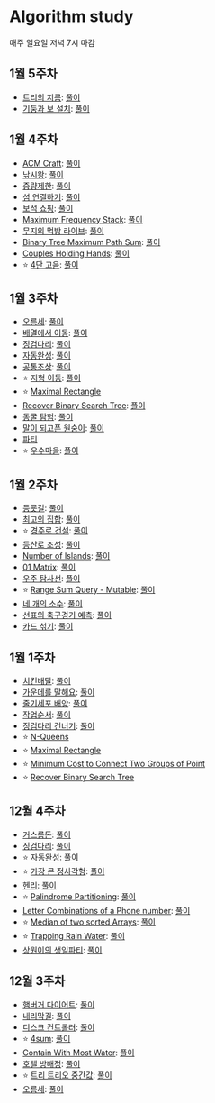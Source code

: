 # Algorithm study
매주 일요일 저녁 7시 마감

## 1월 5주차
- [트리의 지름](https://www.acmicpc.net/problem/1167): [풀이](https://sysgongbu.tistory.com/128?category=1172320)
- [기둥과 보 설치](https://programmers.co.kr/learn/courses/30/lessons/60061): [풀이](https://sysgongbu.tistory.com/131)

## 1월 4주차
- [ACM Craft](https://www.acmicpc.net/problem/1005): [풀이](https://sysgongbu.tistory.com/116)
- [낚시왕](https://www.acmicpc.net/problem/17143): [풀이](https://sysgongbu.tistory.com/117)
- [중량제한](https://www.acmicpc.net/problem/1939): [풀이](https://sysgongbu.tistory.com/118)
- [섬 연결하기](https://programmers.co.kr/learn/courses/30/lessons/42861): [풀이](https://sysgongbu.tistory.com/119)
- [보석 쇼핑](https://programmers.co.kr/learn/courses/30/lessons/67258): [풀이](https://sysgongbu.tistory.com/120)
- [Maximum Frequency Stack](https://leetcode.com/problems/maximum-frequency-stack/): [풀이](https://sysgongbu.tistory.com/121)
- [무지의 먹방 라이브](https://programmers.co.kr/learn/courses/30/lessons/42891): [풀이](https://sysgongbu.tistory.com/124)
- [Binary Tree Maximum Path Sum](https://leetcode.com/problems/binary-tree-maximum-path-sum/): [풀이](https://sysgongbu.tistory.com/125)
- [Couples Holding Hands](https://leetcode.com/problems/couples-holding-hands/): [풀이](https://sysgongbu.tistory.com/126)
- :star: [4단 고음](https://programmers.co.kr/learn/courses/30/lessons/1831): [풀이](https://sysgongbu.tistory.com/127)

## 1월 3주차
- [오름세](https://www.acmicpc.net/problem/3745): [풀이](https://sysgongbu.tistory.com/76)
- [배열에서 이동](https://www.acmicpc.net/problem/1981): [풀이](https://sysgongbu.tistory.com/105)
- [징검다리](https://programmers.co.kr/learn/courses/30/lessons/43236): [풀이](https://sysgongbu.tistory.com/91)
- [자동완성](https://programmers.co.kr/learn/courses/30/lessons/17685): [풀이](https://github.com/2020-ASW/yeon-park/blob/main/review/%EC%9E%90%EB%8F%99%EC%99%84%EC%84%B1.java)
- [공통조상](https://swexpertacademy.com/main/code/problem/problemDetail.do?contestProbId=AV15PTkqAPYCFAYD): [풀이](https://sysgongbu.tistory.com/106)
- :star: [지형 이동](https://programmers.co.kr/learn/courses/30/lessons/62050): [풀이](https://sysgongbu.tistory.com/107)
- :star: [Maximal Rectangle](https://leetcode.com/problems/maximal-rectangle/)
- [Recover Binary Search Tree](https://leetcode.com/problems/recover-binary-search-tree/): [풀이](https://github.com/2020-ASW/yeon-park/blob/main/review/RecoverBinarySearchTree.java) 
- [동굴 탐험](https://programmers.co.kr/learn/courses/30/lessons/67260): [풀이](https://sysgongbu.tistory.com/108)
- [말이 되고픈 원숭이](https://www.acmicpc.net/problem/1600): [풀이](https://sysgongbu.tistory.com/109)
- [파티](https://www.acmicpc.net/problem/1238)
- :star: [우수마을](https://www.acmicpc.net/problem/1949): [풀이](https://sysgongbu.tistory.com/114)

## 1월 2주차
- [등굣길](https://programmers.co.kr/learn/courses/30/lessons/42898): [풀이](https://sysgongbu.tistory.com/92)
- [최고의 집합](https://programmers.co.kr/learn/courses/30/lessons/12938): [풀이](https://sysgongbu.tistory.com/93)
- :star: [경주로 건설](https://programmers.co.kr/learn/courses/30/lessons/67259): [풀이](https://sysgongbu.tistory.com/94)
- [등산로 조성](https://swexpertacademy.com/main/code/problem/problemDetail.do?contestProbId=AV5PoOKKAPIDFAUq): [풀이](https://sysgongbu.tistory.com/97)
- [Number of Islands](https://leetcode.com/problems/number-of-islands/): [풀이](https://sysgongbu.tistory.com/98)
- [01 Matrix](https://leetcode.com/problems/01-matrix/): [풀이](https://sysgongbu.tistory.com/99)
- [우주 탐사선](https://www.acmicpc.net/problem/17182): [풀이](https://sysgongbu.tistory.com/100)
- :star: [Range Sum Query - Mutable](https://leetcode.com/problems/range-sum-query-mutable/): [풀이](https://sysgongbu.tistory.com/101)
- [네 개의 소수](https://www.acmicpc.net/problem/1153): [풀이](https://sysgongbu.tistory.com/102)
- [선표의 축구경기 예측](https://swexpertacademy.com/main/code/problem/problemDetail.do?contestProbId=AWFUsJvqAegDFAVB&categoryId=AWFUsJvqAegDFAVB&categoryType=CODE): [풀이](https://sysgongbu.tistory.com/103)
- [카드 섞기](https://www.acmicpc.net/problem/1091): [풀이](https://sysgongbu.tistory.com/104)

## 1월 1주차
- [치킨배달](https://www.acmicpc.net/problem/15686): [풀이](https://sysgongbu.tistory.com/87)
- [가운데를 말해요](https://www.acmicpc.net/problem/1655): [풀이](https://sysgongbu.tistory.com/88)
- [줄기세포 배양](https://swexpertacademy.com/main/code/problem/problemDetail.do?contestProbId=AWXRJ8EKe48DFAUo&): [풀이](https://sysgongbu.tistory.com/89)
- [작업순서](https://swexpertacademy.com/main/code/problem/problemDetail.do?contestProbId=AV18TrIqIwUCFAZN&categoryId=AV18TrIqIwUCFAZN&categoryType=CODE): [풀이](https://sysgongbu.tistory.com/90)
- [징검다리 건너기](https://programmers.co.kr/learn/courses/30/lessons/64062): [풀이](https://sysgongbu.tistory.com/91)
- :star: [N-Queens](https://leetcode.com/problems/n-queens/)
- :star: [Maximal Rectangle](https://leetcode.com/problems/maximal-rectangle/)
- :star: [Minimum Cost to Connect Two Groups of Point](https://leetcode.com/problems/minimum-cost-to-connect-two-groups-of-points/)
- :star: [Recover Binary Search Tree](https://leetcode.com/problems/recover-binary-search-tree/)

## 12월 4주차
- [거스름돈](https://programmers.co.kr/learn/courses/30/lessons/12907): [풀이](https://sysgongbu.tistory.com/77)
- [징검다리](https://programmers.co.kr/learn/courses/30/lessons/43236): [풀이](https://sysgongbu.tistory.com/80)
- :star: [자동완성](https://programmers.co.kr/learn/courses/30/lessons/17685): [풀이](https://sysgongbu.tistory.com/86)
- :star: [가장 큰 정사각형](https://www.acmicpc.net/problem/1915): [풀이](https://sysgongbu.tistory.com/79)
- [헨리](https://www.acmicpc.net/problem/10253): [풀이](https://sysgongbu.tistory.com/78)
- :star: [Palindrome Partitioning](https://leetcode.com/problems/palindrome-partitioning/): [풀이](https://sysgongbu.tistory.com/81)
- [Letter Combinations of a Phone number](https://leetcode.com/problems/letter-combinations-of-a-phone-number/): [풀이](https://sysgongbu.tistory.com/82)
- :star: [Median of two sorted Arrays](https://leetcode.com/problems/median-of-two-sorted-arrays/): [풀이](https://sysgongbu.tistory.com/83)
- :star: [Trapping Rain Water](https://leetcode.com/problems/trapping-rain-water/): [풀이](https://sysgongbu.tistory.com/85)
- [상원이의 생일파티](https://swexpertacademy.com/main/code/problem/problemDetail.do?contestProbId=AWWO3kT6F2oDFAV4&categoryId=AWWO3kT6F2oDFAV4&categoryType=CODE): [풀이](https://sysgongbu.tistory.com/84)

## 12월 3주차
- [햄버거 다이어트](https://swexpertacademy.com/main/code/problem/problemDetail.do?contestProbId=AWT-lPB6dHUDFAVT&categoryId=AWT-lPB6dHUDFAVT&categoryType=CODE): [풀이](https://sysgongbu.tistory.com/59)
- [내리막길](https://www.acmicpc.net/problem/1520): [풀이](https://sysgongbu.tistory.com/60?category=1133693)
- [디스크 컨트롤러](https://programmers.co.kr/learn/courses/30/lessons/42627): [풀이](https://sysgongbu.tistory.com/61?category=1133693)
- :star: [4sum](https://leetcode.com/problems/4sum/): [풀이](https://sysgongbu.tistory.com/66)
- [Contain With Most Water](https://leetcode.com/problems/container-with-most-water/): [풀이](https://sysgongbu.tistory.com/67)
- [호텔 방배정](https://programmers.co.kr/learn/courses/30/lessons/64063): [풀이](https://sysgongbu.tistory.com/69)
- :star: [트리 트리오 중간값](https://programmers.co.kr/learn/courses/30/lessons/68937): [풀이](https://sysgongbu.tistory.com/75)
- [오름세](https://www.acmicpc.net/problem/3745): [풀이](https://sysgongbu.tistory.com/76)
